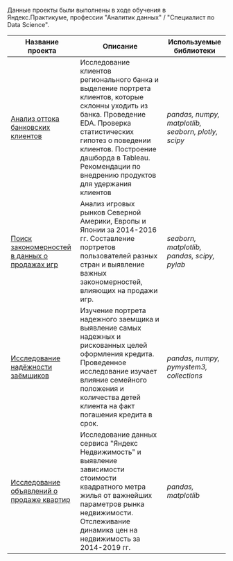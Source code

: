 Данные проекты были выполнены в ходе обучения в Яндекс.Практикуме, профессии "Аналитик данных" / "Специалист по Data Science".

Название проекта  | Описание  |  Используемые библиотеки
--|---|--
[Анализ оттока банковских клиентов](https://github.com/oleg-dmitriev-123/Portfolio-Data_Analysis/tree/9e43b0dc26e47a774e792c7f6de477dcc51a26af/bank_clients_churn_analysis)| Исследование клиентов регионального банка и выделение портрета клиентов, которые склонны уходить из банка. Проведение EDA. Проверка статистических гипотез о поведении клиентов. Построение дашборда в Tableau. Рекомендации по внедрению продуктов для удержания клиентов| *pandas, numpy, matplotlib, seaborn, plotly, scipy*
[Поиск закономерностей в данных о продажах игр](https://github.com/oleg-dmitriev-123/Portfolio-Data_Analysis/tree/main/games_research)  | Анализ игровых рынков Северной Америки, Европы и Японии за 2014-2016 гг. Составление портретов пользователей разных стран и выявление важных закономерностей, влияющих на продажи игр.  |   *seaborn, matplotlib, pandas, scipy, pylab*
[Исследование надёжности заёмщиков](https://github.com/oleg-dmitriev-123/Portfolio-Data_Analysis/tree/main/borrowers_analysis)  |Изучение портрета надежного заемщика и выявление самых надежных и рискованных целей оформления кредита. Проведенное исследование изучает влияние семейного положения и количества детей клиента на факт погашения кредита в срок.    | *pandas, numpy, pymystem3, collections*
[Исследование объявлений о продаже квартир](https://github.com/oleg-dmitriev-123/Portfolio-Data_Analysis/tree/main/prorerty_research)|Исследование данных сервиса "Яндекс Недвижимость" и выявление зависимости стоимости квадратного метра жилья от важнейших параметров рынка недвижимости. Отслеживание динамика цен на недвижимость за 2014-2019 гг.   |  *pandas, matplotlib*
